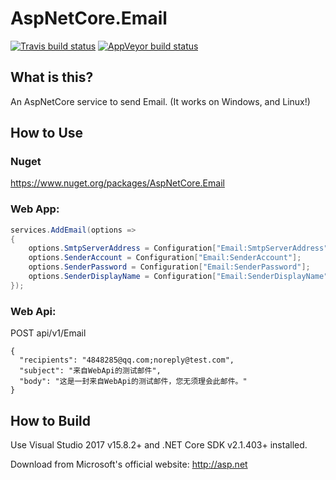 
# AspNetCore.Email

[![Travis build status](https://img.shields.io/travis/huangxiangyao/AspNetCore.EmailMiddleware.svg?label=travis-ci&style=flat-square&branch=master)](https://travis-ci.org/huangxiangyao/AspNetCore.EmailMiddleware)
[![AppVeyor build status](https://img.shields.io/appveyor/ci/FrankH/AspNetCore-EmailMiddleware/master.svg?label=appveyor&style=flat-square)](https://ci.appveyor.com/project/FrankH/AspNetCore-EmailMiddleware)

## What is this?

An AspNetCore service to send Email. (It works on Windows, and Linux!)

## How to Use
### Nuget
https://www.nuget.org/packages/AspNetCore.Email

### Web App:
```csharp
services.AddEmail(options =>
{
    options.SmtpServerAddress = Configuration["Email:SmtpServerAddress"];
    options.SenderAccount = Configuration["Email:SenderAccount"];
    options.SenderPassword = Configuration["Email:SenderPassword"];
    options.SenderDisplayName = Configuration["Email:SenderDisplayName"];
});
```

### Web Api:

POST api/v1/Email
```
{
  "recipients": "4848285@qq.com;noreply@test.com",
  "subject": "来自WebApi的测试邮件",  
  "body": "这是一封来自WebApi的测试邮件，您无须理会此邮件。"
}
```

## How to Build

Use Visual Studio 2017 v15.8.2+ and .NET Core SDK v2.1.403+ installed.

Download from Microsoft's official website: http://asp.net
